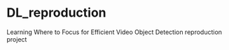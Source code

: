 # DL_reproduction
Learning Where to Focus for Efficient Video Object Detection reproduction project
